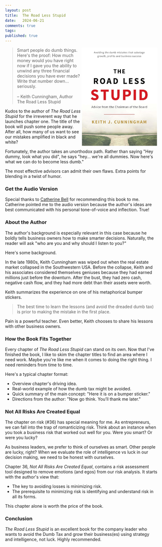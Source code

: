 ```yaml
---
layout: post
title:  The Road Less Stupid
date:   2024-06-21
comments: true
tags: 
published: true
---
```


<img src="/images/road_less_stupid_cover.jpg" align="right" width="250" padding="10" alt="The Road Less Stupid" title="The Road Less Stupid" /> 

>Smart people do dumb things. Here's the proof: How much money would you have right now if I gave you the ability to unwind any three financial decisions you have ever made? Write that number down... seriously.<br/>&nbsp;<br/>– Keith Cunningham, Author<br/>The Road Less Stupid

Kudos to the author of _The Road Less Stupid_ for the irreverent way that he launches chapter one. The title of the book will push some people away. After all, how many of us want to see our mistakes amplified in black and white?

Fortunately, the author takes an unorthodox path. Rather than saying "Hey dummy, look what you did", he says "hey... we're all dummies. Now here's what we can do to become less dumb."

The most effective advisors can admit their own flaws. Extra points for blending in a twist of humor.

<!--more-->

### Get the Audio Version

Special thanks to [Catherine Bell](https://www.linkedin.com/in/catherinebell-tig/) for recommending this book to me. Catherine pointed me to the audio version because the author's ideas are best communicated with his personal tone-of-voice and inflection. True!

### About the Author

The author's background is especially relevant in this case because he boldly tells business owners how to make smarter decisions. Naturally, the reader will ask "who are you and why should I listen to you?"

Here's some background.

In the late 1980s, Keith Cunningham was wiped out when the real estate market collapsed in the Southwestern USA. Before the collapse, Keith and his associates considered themselves geniuses because they had earned millions just before the downturn. After the bust, they had zero cash, negative cash flow, and they had more debt than their assets were worth.

Keith summarizes the experience on one of his metaphorical bumper stickers. 

>The best time to learn the lessons (and avoid the dreaded dumb tax) is prior to making the mistake in the first place.

Pain is a powerful teacher. Even better, Keith chooses to share his lessons with other business owners.

### How the Book Fits Together

Every chapter of _The Road Less Stupid_ can stand on its own. Now that I've finished the book, I like to skim the chapter titles to find an area where I need work. Maybe you're like me when it comes to doing the right thing. I need reminders from time to time.

Here's a typical chapter format:

* Overview chapter's driving idea. 
* Real-world example of how the dumb tax might be avoided.
* Quick summary of the main concept: "Here it is on a bumper sticker."
* Directions from the author: "Now go think. You’ll thank me later." 

### Not All Risks Are Created Equal

The chapter on risk (#36) has special meaning for me. As entrepreneurs, we can fall into the trap of romanticizing risk. Think about an instance when you took a business risk that worked out well for you. Were you smart? Or were you lucky?

As business leaders, we prefer to think of ourselves as smart. Other people are lucky, right? When we evaluate the role of intelligence vs luck in our decision making, we need to be honest with ourselves.

Chapter 36, _Not All Risks Are Created Equal_, contains a risk assessment tool designed to remove emotions (and egos) from our risk analysis. It starts with the author's view that: 

* The key to avoiding losses is minimizing risk.
* The prerequisite to minimizing risk is identifying and understand risk in all its forms.

This chapter alone is worth the price of the book.

### Conclusion

_The Road Less Stupid_ is an excellent book for the company leader who wants to avoid the Dumb Tax and grow their business(es) using strategy and intelligence, not luck. Highly recommended.